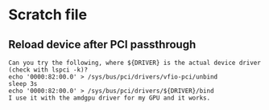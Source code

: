 # Scratch file

## Reload device after PCI passthrough
```
Can you try the following, where ${DRIVER} is the actual device driver (check with lspci -k)?
echo '0000:82:00.0' > /sys/bus/pci/drivers/vfio-pci/unbind
sleep 3s
echo '0000:82:00.0' > /sys/bus/pci/drivers/${DRIVER}/bind
I use it with the amdgpu driver for my GPU and it works.
```